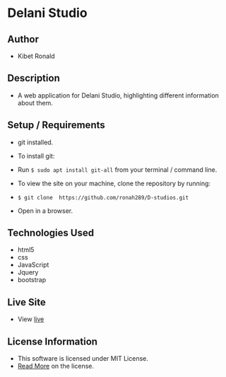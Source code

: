 # Delani Studio

## Author

* Kibet Ronald  

## Description

* A web application for Delani Studio, highlighting different information about them.

## Setup / Requirements

* git installed.  
* To install git:
* Run `$ sudo apt install git-all` from your terminal / command line.
* To view the site on your machine, clone the repository by running:

* `$ git clone  https://github.com/ronah289/D-studios.git`

* Open in a browser.

## Technologies Used

* html5
* css
* JavaScript
* Jquery
* bootstrap

## Live Site

* View [live](https://ronah289.github.io/D-studios/)

## License Information

* This software is licensed under MIT License.
* [Read More](https://choosealicense.com/licenses/mit/) on the license.
